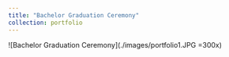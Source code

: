 ```yaml
---
title: "Bachelor Graduation Ceremony"
collection: portfolio
---
```


![Bachelor Graduation Ceremony](./images/portfolio1.JPG =300x)
